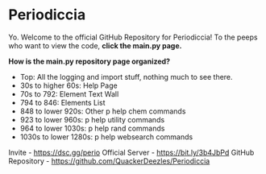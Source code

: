 # Periodiccia

Yo. Welcome to the official GitHub Repository for Periodiccia!
To the peeps who want to view the code, **click the main.py page.**

**How is the main.py repository page organized?**

- Top: All the logging and import stuff, nothing much to see there.
- 30s to higher 60s: Help Page
- 70s to 792: Element Text Wall
- 794 to 846: Elements List
- 848 to lower 920s: Other p help chem commands
- 923 to lower 960s: p help utility commands
- 964 to lower 1030s: p help rand commands
- 1030s to lower 1280s: p help websearch commands

Invite - https://dsc.gg/perio
Official Server - https://bit.ly/3b4JbPd
GitHub Repository - https://github.com/QuackerDeezles/Periodiccia
